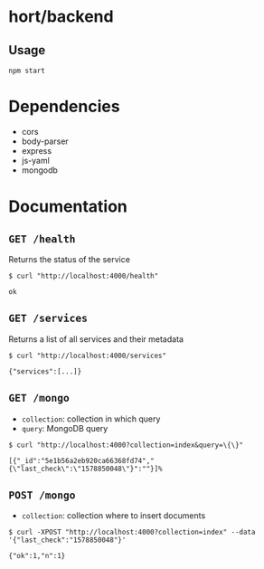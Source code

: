 # hort/backend

## Usage

```
npm start
```

# Dependencies

- cors
- body-parser
- express
- js-yaml
- mongodb

# Documentation

## `GET /health`

Returns the status of the service

```
$ curl "http://localhost:4000/health"

ok
```

## `GET /services`

Returns a list of all services and their metadata

```
$ curl "http://localhost:4000/services"

{"services":[...]}
```

## `GET /mongo`

- `collection`: collection in which query
- `query`: MongoDB query

```
$ curl "http://localhost:4000?collection=index&query=\{\}"

[{"_id":"5e1b56a2eb920ca66368fd74","{\"last_check\":\"1578850048\"}":""}]%
```

## `POST /mongo`

- `collection`: collection where to insert documents

```
$ curl -XPOST "http://localhost:4000?collection=index" --data '{"last_check":"1578850048"}'

{"ok":1,"n":1}
```
